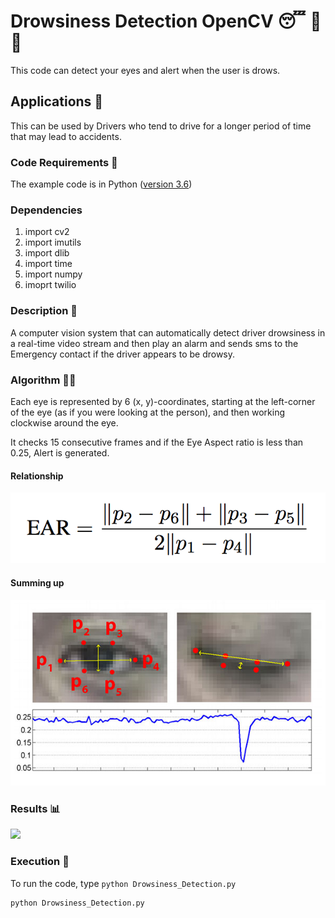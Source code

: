 # Drowsiness Detection OpenCV 😴 🚫 🚗
This code can detect your eyes and alert when the user is drows.
## Applications 🎯
This can be used by Drivers who tend to drive for a longer period of time that may lead to accidents.
### Code Requirements 🦄
The example code is in Python ([version 3.6](https://www.python.org/download/releases/3.6/))
### Dependencies
1) import cv2
2) import imutils
3) import dlib
4) import time
5) import numpy
6) imoprt twilio



### Description 📌

A computer vision system that can automatically detect driver drowsiness in a real-time video stream and then play an alarm and sends sms to the Emergency contact if the driver appears to be drowsy.

### Algorithm 👨‍🔬

Each eye is represented by 6 (x, y)-coordinates, starting at the left-corner of the eye (as if you were looking at the person), and then working clockwise around the eye.

It checks 15 consecutive frames and if the Eye Aspect ratio is less than 0.25, Alert is generated.
#### Relationship
<img src="https://github.com/bhush-code/Hackathon-2023/blob/api/Assets/eye2.png">


#### Summing up

<img src="https://github.com/bhush-code/Hackathon-2023/blob/api/Assets/eye3.jpg">

### Results 📊

<img src="https://github.com/bhush-code/Hackathon-2023/blob/api/drowsiness.gif">

### Execution 🐉
To run the code, type `python Drowsiness_Detection.py`

```
python Drowsiness_Detection.py
```
